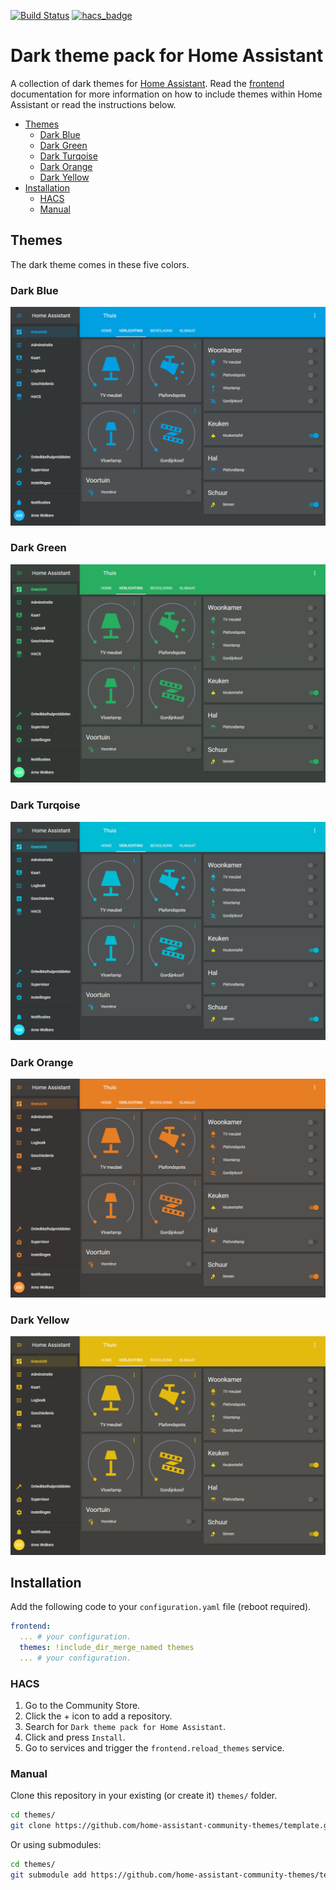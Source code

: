 [![Build Status](https://travis-ci.com/awolkers/home-assistant-themes.svg?branch=master)](https://travis-ci.com/awolkers/home-assistant-themes)
[![hacs_badge](https://img.shields.io/badge/HACS-Default-41BDF5.svg)](https://github.com/hacs/integration)

# Dark theme pack for Home Assistant

A collection of dark themes for [Home Assistant](https://www.home-assistant.io/). Read the [frontend](https://www.home-assistant.io/components/frontend/) documentation for more information on how to include themes within Home Assistant or read the instructions below.

- [Themes](#themes)
  - [Dark Blue](#dark-blue)
  - [Dark Green](#dark-green)
  - [Dark Turqoise](#dark-turqoise)
  - [Dark Orange](#dark-orange)
  - [Dark Yellow](#dark-yellow)
- [Installation](#installation)
  - [HACS](#hacs)
  - [Manual](#manual)

## Themes

The dark theme comes in these five colors.

### Dark Blue

![alt text](https://raw.githubusercontent.com/awolkers/home-assistant-themes/master/docs/dark_blue.png)

### Dark Green

![alt text](https://raw.githubusercontent.com/awolkers/home-assistant-themes/master/docs/dark_green.png)

### Dark Turqoise

![alt text](https://raw.githubusercontent.com/awolkers/home-assistant-themes/master/docs/dark_turqoise.png)

### Dark Orange

![alt text](https://raw.githubusercontent.com/awolkers/home-assistant-themes/master/docs/dark_orange.png)

### Dark Yellow

![alt text](https://raw.githubusercontent.com/awolkers/home-assistant-themes/master/docs/dark_yellow.png)

## Installation

Add the following code to your `configuration.yaml` file (reboot required).

```yaml
frontend:
  ... # your configuration.
  themes: !include_dir_merge_named themes
  ... # your configuration.
```

### HACS

1. Go to the Community Store.
2. Click the + icon to add a repository.
3. Search for `Dark theme pack for Home Assistant`.
4. Click and press `Install`.
5. Go to services and trigger the `frontend.reload_themes` service.

### Manual

Clone this repository in your existing (or create it) `themes/` folder.

```bash
cd themes/
git clone https://github.com/home-assistant-community-themes/template.git
```

Or using submodules:

```bash
cd themes/
git submodule add https://github.com/home-assistant-community-themes/template.git
```
